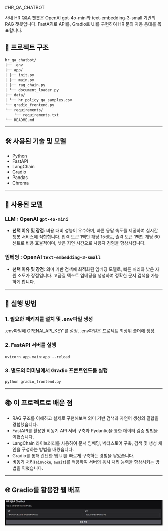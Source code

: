 #HR_QA_CHATBOT

사내 HR Q&A 챗봇은 OpenAI gpt-4o-mini와 text-embedding-3-small 기반의 RAG 챗봇입니다. FastAPI로 API를, Gradio로 UI를 구현하여 HR 문의 자동 응대를 목표합니다.

## 📁 프로젝트 구조
```
hr_qa_chatbot/
├── .env
├── app/
│ ├── init.py
│ ├── main.py
│ ├── rag_chain.py
│ └── document_loader.py
├── data/
│ └── hr_policy_qa_samples.csv
└── gradio_frontend.py
└── requirements/
    └── requirements.txt
└── README.md
```

---

## 🛠 사용된 기술 및 모델

- Python
- FastAPI
- LangChain
- Gradio
- Pandas
- Chroma

---

## 🤖 사용된 모델

### LLM : OpenAI `gpt-4o-mini`
- **선택 이유 및 장점**: 비용 대비 성능이 우수하며, 빠른 응답 속도를 제공하여 실시간 챗봇 서비스에 적합합니다. 입력 토큰 1백만 개당 15센트, 출력 토큰 1백만 개당 60센트로 비용 효율적이며, 낮은 지연 시간으로 사용자 경험을 향상시킵니다.
### 임베딩 : OpenAI `text-embedding-3-small`
- **선택 이유 및 장점**: 의미 기반 검색에 최적화된 임베딩 모델로, 빠른 처리와 낮은 자원 소모가 장점입니다. 고품질 텍스트 임베딩을 생성하여 정확한 문서 검색을 가능하게 합니다.

---

## 🚀 실행 방법
### 1. 필요한 패키지를 설치 및 .env파일 생성
.env파일에 OPENAI_API_KEY`를 설정. .env파일은 프로젝트 최상위 폴더에 생성.

### 2. FastAPI 서버를 실행
```
uvicorn app.main:app --reload
```
### 3. 별도의 터미널에서 Gradio 프론트엔드를 실행
```
python gradio_frontend.py
```

---

## 📚 이 프로젝트로 배운 점
- RAG 구조를 이해하고 실제로 구현해보며 의미 기반 검색과 자연어 생성의 결합을 경험했습니다.
- FastAPI를 활용한 비동기 API 서버 구축과 Pydantic을 통한 데이터 검증 방법을 익혔습니다.
- LangChain 라이브러리를 사용하여 문서 임베딩, 벡터스토어 구축, 검색 및 생성 체인을 구성하는 방법을 배웠습니다.
- Gradio를 통해 간단한 웹 UI를 빠르게 구축하는 경험을 쌓았습니다.
- 비동기 처리(`ainvoke`, `await`)를 적용하여 서버의 동시 처리 능력을 향상시키는 방법을 익혔습니다.

---

## 🌐 Gradio를 활용한 웹 배포
![Gradio Web App](hr_qa_chatbot_gradio_2.png)